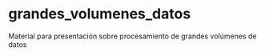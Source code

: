 # grandes_volumenes_datos
Material para presentación sobre procesamiento de grandes volúmenes de datos
